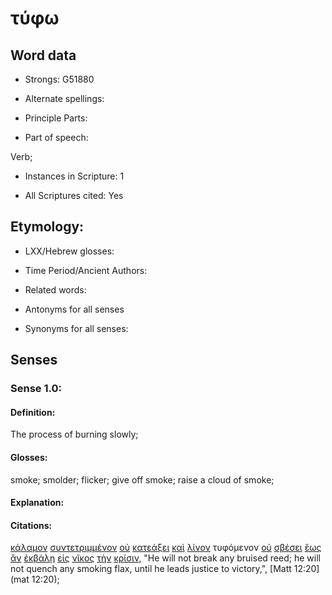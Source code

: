 # τύφω

<!-- Status: S2=NeedsReview -->
<!-- Lexica used for edits: BDAG, FFM, LN, A-S -->

## Word data

* Strongs: G51880

* Alternate spellings:

* Principle Parts: 

* Part of speech: 

Verb;

* Instances in Scripture: 1

* All Scriptures cited: Yes

## Etymology: 

* LXX/Hebrew glosses: 

* Time Period/Ancient Authors: 

* Related words: 

* Antonyms for all senses

* Synonyms for all senses: 

## Senses 

### Sense 1.0:

#### Definition: 

The process of burning slowly;

#### Glosses:

smoke; smolder; flicker; give off smoke; raise a cloud of smoke;

#### Explanation:

#### Citations:

[κάλαμον](../G25630/01.md) [συντετριμμένον](../G49370/01.md) [οὐ](../G37560/01.md) [κατεάξει](../G26080/01.md) [καὶ](../G25320/01.md) [λίνον](../G30430/01.md) τυφόμενον [οὐ](../G37560/01.md) [σβέσει](../G45700/01.md) [ἕως](../G21930/01.md) [ἂν](../G03020/01.md) [ἐκβάλῃ](../G15440/01.md) [εἰς](../G15190/01.md) [νῖκος](../G35340/01.md) [τὴν](../G35880/01.md) [κρίσιν](../G29200/01.md), 
"He will not break any bruised reed; he will not quench any smoking flax, until he leads justice to victory,", 
[Matt 12:20](mat 12:20);
